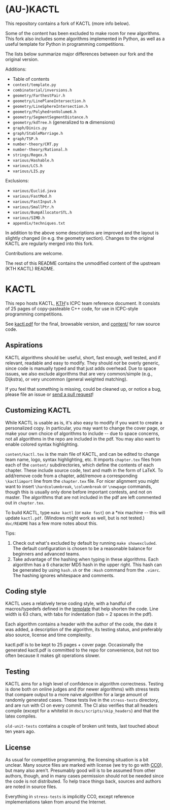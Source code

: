 # (AU-)KACTL

This repository contains a fork of KACTL (more info below).

Some of the content has been excluded to make room for new algorithms. This fork also includes some algorithms implemented in Python, as well as a useful template for Python in programming competitions.

The lists below summarize major differences between our fork and the original version.

Additions:

* Table of contents
* `contest/template.py`
* `combinatorial/inversions.h`
* `geometry/FarthestPair.h`
* `geometry/LinePlaneIntersection.h`
* `geometry/LineSphereIntersection.h`
* `geometry/PolyhedronVolume6.h`
* `geometry/SegmentSegmentDistance.h`
* `geometry/kdTree.h` (generalized to **n** dimensions)
* `graph/Dinics.py`
* `graph/StableMarriage.h`
* `graph/TSP.h`
* `number-theory/CRT.py`
* `number-theory/Rational.h`
* `strings/Regex.h`
* `various/Hashable.h`
* `various/LCS.h`
* `various/LIS.py`

Exclusions:

* `various/Euclid.java`
* `various/FastMod.h`
* `various/FastInput.h`
* `various/SmallPtr.h`
* `various/BumpAllocatorSTL.h`
* `various/SIMD.h`
* `appendix/techniques.txt`

In addition to the above some descriptions are improved and the layout is slightly changed (in e.g. the geometry section). Changes to the original KACTL are regularly merged into this fork.

Contributions are welcome.

The rest of this README contains the unmodified content of the upstream (KTH KACTL) README.

# KACTL

This repo hosts KACTL, [KTH](https://en.wikipedia.org/wiki/KTH_Royal_Institute_of_Technology)'s ICPC team reference document.
It consists of 25 pages of copy-pasteable C++ code, for use in ICPC-style programming competitions.

See [kactl.pdf](./kactl.pdf) for the final, browsable version, and [content/](./content/) for raw source code.

## Aspirations

KACTL algorithms should be: useful, short, fast enough, well tested, and if relevant, readable and easy to modify.
They should *not* be overly generic, since code is manually typed and that just adds overhead.
Due to space issues, we also exclude algorithms that are very common/simple (e.g., Dijkstra), or very uncommon (general weighted matching).

If you feel that something is missing, could be cleaned up, or notice a bug, please file an issue or [send a pull request](https://help.github.com/articles/fork-a-repo/)!

## Customizing KACTL

While KACTL is usable as is, it's also easy to modify if you want to create a personalized copy.
In particular, you may want to change the cover page, or make your own choice of algorithms to include --
due to space concerns, not all algorithms in the repo are included in the pdf.
You may also want to enable colored syntax highlighting.

`content/kactl.tex` is the main file of KACTL, and can be edited to change team name, logo, syntax highlighting, etc.
It imports `chapter.tex` files from each of the `content/` subdirectories, which define the contents of each chapter.
These include source code, text and math in the form of LaTeX.
To add/remove code from a chapter, add/remove a corresponding `\kactlimport` line from the `chapter.tex` file.
For nicer alignment you might want to insert `\hardcolumnbreak`, `\columnbreak` or `\newpage` commands,
though this is usually only done before important contests, and not on master.
The algorithms that are not included in the pdf are left commented out in `chapter.tex`.

To build KACTL, type `make kactl` (or `make fast`) on a \*nix machine -- this will update `kactl.pdf`.
(Windows might work as well, but is not tested.) `doc/README` has a few more notes about this.

Tips:
1. Check out what's excluded by default by running `make showexcluded`.
The default configuration is chosen to be a reasonable balance for beginners
and advanced teams.
2. Take advantage of the hashing when typing in these algorithms. Each
algorithm has a 6 character MD5 hash in the upper right. This hash can be
generated by using `hash.sh` or the `:Hash` command from the `.vimrc`. The
hashing ignores whitespace and comments.

## Coding style

KACTL uses a relatively terse coding style, with a handful of macros/typedefs defined in the
[template](./content/contest/template.cpp) that help shorten the code.
Line width is 63 chars, with tabs for indentation (tab = 2 spaces in the pdf).

Each algorithm contains a header with the author of the code, the date it
was added, a description of the algorithm, its testing status, and preferably also
source, license and time complexity.

kactl.pdf is to be kept to 25 pages + cover page.
Occasionally the generated kactl.pdf is committed to the repo for convenience, but not too often because it makes git operations slower.

## Testing

KACTL aims for a high level of confidence in algorithm correctness.
Testing is done both on online judges and (for newer algorithms) with stress tests
that compare output to a more naive algorithm for a large amount of randomly generated cases.
These tests live in the `stress-tests` directory, and are run with CI on every commit. The CI also verifies that all headers compile (except for a whitelist in `docs/scripts/skip_headers`) and that the latex compiles.

`old-unit-tests` contains a couple of broken unit tests, last touched about ten years ago.

## License

As usual for competitive programming, the licensing situation is a bit unclear.
Many source files are marked with license (we try to go with
[CC0](https://creativecommons.org/share-your-work/public-domain/cc0/)), but many also aren't.
Presumably good will is to be assumed from other authors, though, and in many cases permission should not be needed since the code is not distributed.
To help trace things back, sources and authors are noted in source files.

Everything in `stress-tests` is implicitly CC0, except reference implementations taken from around the Internet.
